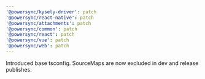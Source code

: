 ```yaml
---
'@powersync/kysely-driver': patch
'@powersync/react-native': patch
'@powersync/attachments': patch
'@powersync/common': patch
'@powersync/react': patch
'@powersync/vue': patch
'@powersync/web': patch
---
```


Introduced base tsconfig. SourceMaps are now excluded in dev and release publishes.
